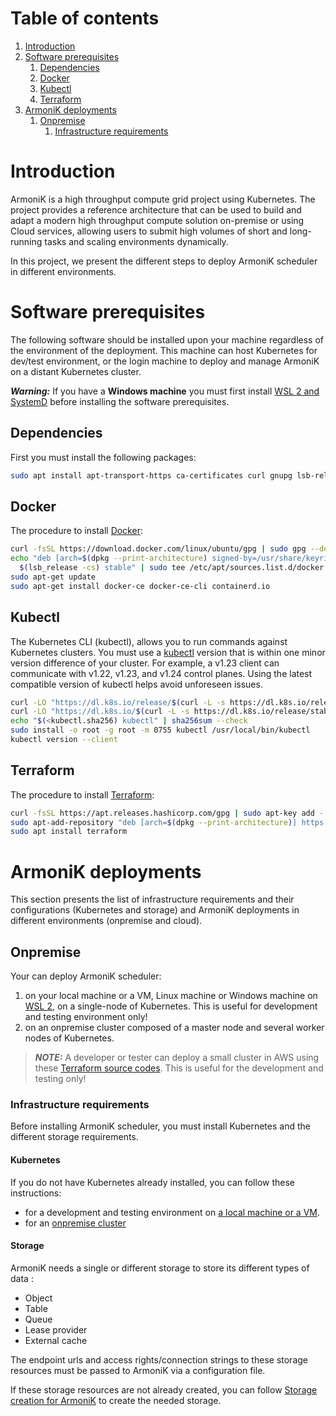 # Table of contents

1. [Introduction](#introduction)
2. [Software prerequisites](#software-prerequisites)
    1. [Dependencies](#dependencies)
    2. [Docker](#docker)
    3. [Kubectl](#kubectl)
    4. [Terraform](#terraform)
3. [ArmoniK deployments](#armonik-deployments)
    1. [Onpremise](#onpremise)
        1. [Infrastructure requirements](#infrastructure-requirements)

# Introduction <a name="introduction"></a>

ArmoniK is a high throughput compute grid project using Kubernetes. The project provides a reference architecture that
can be used to build and adapt a modern high throughput compute solution on-premise or using Cloud services, allowing
users to submit high volumes of short and long-running tasks and scaling environments dynamically.

In this project, we present the different steps to deploy ArmoniK scheduler in different environments.

# Software prerequisites <a name="software-prerequisites"></a>

The following software should be installed upon your machine regardless of the environment of the deployment. This
machine can host Kubernetes for dev/test environment, or the login machine to deploy and manage ArmoniK on a distant
Kubernetes cluster.

***Warning:*** If you have a **Windows machine** you must first install [WSL 2 and SystemD](./docs/wsl2.md)
before installing the software prerequisites.

## Dependencies <a name="dependencies"></a>

First you must install the following packages:

```bash
sudo apt install apt-transport-https ca-certificates curl gnupg lsb-release jq
```

## Docker <a name="docker"></a>

The procedure to install [Docker](https://docs.docker.com/engine/install/ubuntu/):

```bash
curl -fsSL https://download.docker.com/linux/ubuntu/gpg | sudo gpg --dearmor -o /usr/share/keyrings/docker-archive-keyring.gpg
echo "deb [arch=$(dpkg --print-architecture) signed-by=/usr/share/keyrings/docker-archive-keyring.gpg] https://download.docker.com/linux/ubuntu \
  $(lsb_release -cs) stable" | sudo tee /etc/apt/sources.list.d/docker.list > /dev/null
sudo apt-get update
sudo apt-get install docker-ce docker-ce-cli containerd.io
```

## Kubectl <a name="kubectl"></a>

The Kubernetes CLI (kubectl), allows you to run commands against Kubernetes clusters. You must use
a [kubectl](https://kubernetes.io/docs/tasks/tools/install-kubectl-linux/) version that is within one minor version
difference of your cluster. For example, a v1.23 client can communicate with v1.22, v1.23, and v1.24 control planes.
Using the latest compatible version of kubectl helps avoid unforeseen issues.

```bash
curl -LO "https://dl.k8s.io/release/$(curl -L -s https://dl.k8s.io/release/stable.txt)/bin/linux/amd64/kubectl"
curl -LO "https://dl.k8s.io/$(curl -L -s https://dl.k8s.io/release/stable.txt)/bin/linux/amd64/kubectl.sha256"
echo "$(<kubectl.sha256) kubectl" | sha256sum --check
sudo install -o root -g root -m 0755 kubectl /usr/local/bin/kubectl
kubectl version --client
```

## Terraform <a name="terraform"></a>

The procedure to install [Terraform](https://www.terraform.io/docs/cli/install/apt.html):

```bash
curl -fsSL https://apt.releases.hashicorp.com/gpg | sudo apt-key add -
sudo apt-add-repository "deb [arch=$(dpkg --print-architecture)] https://apt.releases.hashicorp.com $(lsb_release -cs) main"
sudo apt install terraform
```

# ArmoniK deployments <a name="armonik-deployments"></a>

This section presents the list of infrastructure requirements and their configurations (Kubernetes and storage) and
ArmoniK deployments in different environments (onpremise and cloud).

## Onpremise <a name="onpremise"></a>

Your can deploy ArmoniK scheduler:

1. on your local machine or a VM, Linux machine or Windows machine on [WSL 2](./docs/wsl2.md), on a single-node of
   Kubernetes. This is useful for development and testing environment only!
2. on an onpremise cluster composed of a master node and several worker nodes of Kubernetes.

> **_NOTE:_** A developer or tester can deploy a small cluster in AWS using these [Terraform source codes](./utils/cluster-on-aws). This is useful for the development and testing only!

### Infrastructure requirements <a name="infrastructure-requirements"></a>

Before installing ArmoniK scheduler, you must install Kubernetes and the different storage requirements.

#### Kubernetes

If you do not have Kubernetes already installed, you can follow these instructions:

* for a development and testing environment on [a local machine or a VM](docs/kubernetes/kubernetes-on-single-node.md).
* for an [onpremise cluster](docs/kubernetes/kubernetes-on-cluster.md)

#### Storage

ArmoniK needs a single or different storage to store its different types of data :

* Object
* Table
* Queue
* Lease provider
* External cache

The endpoint urls and access rights/connection strings to these storage resources must be passed to ArmoniK via a
configuration file.

If these storage resources are not already created, you can follow [Storage creation for ArmoniK](./storage/README.md)
to create the needed storage.



